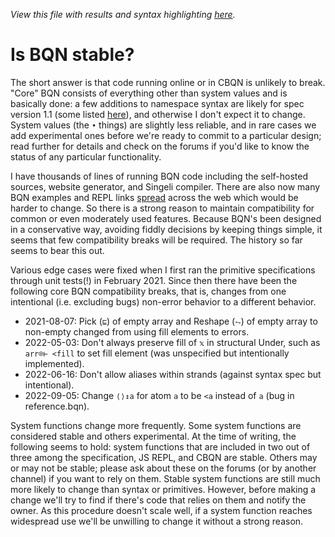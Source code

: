 *View this file with results and syntax highlighting [here](https://mlochbaum.github.io/BQN/commentary/stability.html).*

# Is BQN stable?

The short answer is that code running online or in CBQN is unlikely to break. "Core" BQN consists of everything other than system values and is basically done: a few additions to namespace syntax are likely for spec version 1.1 (some listed [here](https://topanswers.xyz/apl?q=1888)), and otherwise I don't expect it to change. System values (the `•` things) are slightly less reliable, and in rare cases we add experimental ones before we're ready to commit to a particular design; read further for details and check on the forums if you'd like to know the status of any particular functionality.

I have thousands of lines of running BQN code including the self-hosted sources, website generator, and Singeli compiler. There are also now many BQN examples and REPL links [spread](../community/README.md) across the web which would be harder to change. So there is a strong reason to maintain compatibility for common or even moderately used features. Because BQN's been designed in a conservative way, avoiding fiddly decisions by keeping things simple, it seems that few compatibility breaks will be required. The history so far seems to bear this out.

Various edge cases were fixed when I first ran the primitive specifications through unit tests(!) in February 2021. Since then there have been the following core BQN compatibility breaks, that is, changes from one intentional (i.e. excluding bugs) non-error behavior to a different behavior.
- 2021-08-07: Pick (`⊑`) of empty array and Reshape (`⥊`) of empty array to non-empty changed from using fill elements to errors.
- 2022-05-03: Don't always preserve fill of `𝕩` in structural Under, such as `arr⌾⊢ <fill` to set fill element (was unspecified but intentionally implemented).
- 2022-06-16: Don't allow aliases within strands (against syntax spec but intentional).
- 2022-09-05: Change `⟨⟩↕a` for atom `a` to be `<a` instead of `a` (bug in reference.bqn).

System functions change more frequently. Some system functions are considered stable and others experimental. At the time of writing, the following seems to hold: system functions that are included in two out of three among the specification, JS REPL, and CBQN are stable. Others may or may not be stable; please ask about these on the forums (or by another channel) if you want to rely on them. Stable system functions are still much more likely to change than syntax or primitives. However, before making a change we'll try to find if there's code that relies on them and notify the owner. As this procedure doesn't scale well, if a system function reaches widespread use we'll be unwilling to change it without a strong reason.
